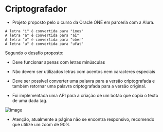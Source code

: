 # Criptografador
- Projeto proposto pelo o curso da Oracle ONE em parceria com a Alura.

```A letra "e" é convertida para "enter"
A letra "i" é convertida para "imes"
A letra "a" é convertida para "ai"
A letra "o" é convertida para "ober"
A letra "u" é convertida para "ufat"
```

Segundo o desafio proposto:
- Deve funcionar apenas com letras minúsculas
- Não devem ser utilizados letras com acentos nem caracteres especiais
- Deve ser possível converter uma palavra para a versão criptografada e também retornar uma palavra criptografada para a versão original.

- Foi implementada uma API para a criação de um botão que copia o texto de uma dada tag.


![image](https://github.com/user-attachments/assets/66668d54-a17f-4dc6-bfd6-5c8e1eff28bc)

- Atenção, atualmente a página não se encontra responsivo, recomendo que utilize um zoom de 90%
